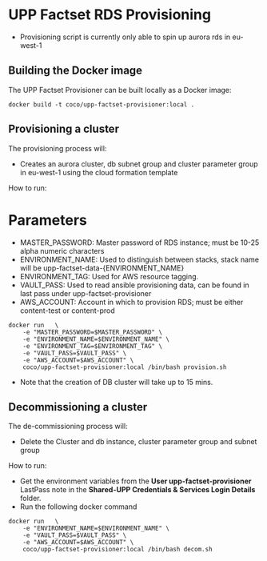 # UPP Factset RDS Provisioning

* Provisioning script is currently only able to spin up aurora rds in eu-west-1

## Building the Docker image

The UPP Factset Provisioner can be built locally as a Docker image:

`docker build -t coco/upp-factset-provisioner:local .`

## Provisioning a cluster

The provisioning process will:

* Creates an aurora cluster, db subnet group and cluster parameter group in eu-west-1 using the cloud formation template

How to run:

# Parameters

* MASTER_PASSWORD: Master password of RDS instance; must be 10-25 alpha numeric characters
* ENVIRONMENT_NAME: Used to distinguish between stacks, stack name will be upp-factset-data-{ENVIRONMENT_NAME}
* ENVIRONMENT_TAG: Used for AWS resource tagging.
* VAULT_PASS: Used to read ansible provisioning data, can be found in last pass under upp-factset-provisioner
* AWS_ACCOUNT: Account in which to provision RDS; must be either content-test or content-prod

```
docker run   \
    -e "MASTER_PASSWORD=$MASTER_PASSWORD" \
    -e "ENVIRONMENT_NAME=$ENVIRONMENT_NAME" \
    -e "ENVIRONMENT_TAG=$ENVIRONMENT_TAG" \
    -e "VAULT_PASS=$VAULT_PASS" \
    -e "AWS_ACCOUNT=$AWS_ACCOUNT" \
    coco/upp-factset-provisioner:local /bin/bash provision.sh
```

- Note that the creation of DB cluster will take up to 15 mins.

## Decommissioning a cluster

The de-commissioning process will:

* Delete the Cluster and db instance, cluster parameter group and subnet group

How to run:

- Get the environment variables from the **User upp-factset-provisioner** LastPass note in the **Shared-UPP Credentials & Services Login Details** folder.
- Run the following docker command

```
docker run   \
    -e "ENVIRONMENT_NAME=$ENVIRONMENT_NAME" \
    -e "VAULT_PASS=$VAULT_PASS" \
    -e "AWS_ACCOUNT=$AWS_ACCOUNT" \
    coco/upp-factset-provisioner:local /bin/bash decom.sh
```
